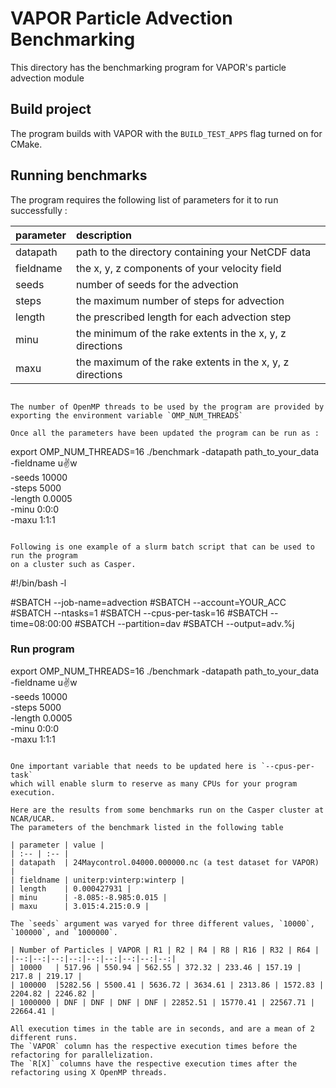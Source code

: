 # VAPOR Particle Advection Benchmarking

This directory has the benchmarking program for VAPOR's particle advection module

## Build project

The program builds with VAPOR with the `BUILD_TEST_APPS` flag turned on for CMake.

## Running benchmarks

The program requires the following list of parameters for it to run successfully :

| parameter | description |
| :-- | :-- |
| datapath  | path to the directory containing your NetCDF data
| fieldname | the x, y, z components of your velocity field
| seeds     | number of seeds for the advection
| steps     | the maximum number of steps for advection
| length    | the prescribed length for each advection step
| minu      | the minimum of the rake extents in the x, y, z directions
| maxu      | the maximum of the rake extents in the x, y, z directions
```

The number of OpenMP threads to be used by the program are provided by 
exporting the environment variable `OMP_NUM_THREADS`

Once all the parameters have been updated the program can be run as :
```
export OMP_NUM_THREADS=16
./benchmark -datapath path_to_your_data \
            -fieldname u:v:w \
            -seeds 10000 \
            -steps 5000 \
            -length 0.0005 \
            -minu 0:0:0 \
            -maxu 1:1:1
```

Following is one example of a slurm batch script that can be used to run the program
on a cluster such as Casper.

```
#!/bin/bash -l

#SBATCH --job-name=advection
#SBATCH --account=YOUR_ACC
#SBATCH --ntasks=1
#SBATCH --cpus-per-task=16
#SBATCH --time=08:00:00
#SBATCH --partition=dav
#SBATCH --output=adv.%j

### Run program
export OMP_NUM_THREADS=16
./benchmark -datapath path_to_your_data \
            -fieldname u:v:w \
            -seeds 10000 \
            -steps 5000 \
            -length 0.0005 \
            -minu 0:0:0 \
            -maxu 1:1:1
```

One important variable that needs to be updated here is `--cpus-per-task`
which will enable slurm to reserve as many CPUs for your program execution.

Here are the results from some benchmarks run on the Casper cluster at NCAR/UCAR.
The parameters of the benchmark listed in the following table

| parameter | value |
| :-- | :-- |
| datapath  | 24Maycontrol.04000.000000.nc (a test dataset for VAPOR) |
| fieldname | uniterp:vinterp:winterp |
| length    | 0.000427931 |
| minu      | -8.085:-8.985:0.015 | 
| maxu      | 3.015:4.215:0.9 |

The `seeds` argument was varyed for three different values, `10000`, `100000`, and `1000000`.
 
| Number of Particles | VAPOR | R1 | R2 | R4 | R8 | R16 | R32 | R64 |
|--:|--:|--:|--:|--:|--:|--:|--:|--:|
| 10000   | 517.96 | 550.94 | 562.55 | 372.32 | 233.46 | 157.19 | 217.8 | 219.17 | 
| 100000  |5282.56 | 5500.41 | 5636.72 | 3634.61 | 2313.86 | 1572.83 | 2204.82 | 2246.82 | 
| 1000000 | DNF | DNF | DNF | DNF | 22852.51 | 15770.41 | 22567.71 | 22664.41 |

All execution times in the table are in seconds, and are a mean of 2 different runs.
The `VAPOR` column has the respective execution times before the refactoring for parallelization.
The `R[X]` columns have the respective execution times after the refactoring using X OpenMP threads.

